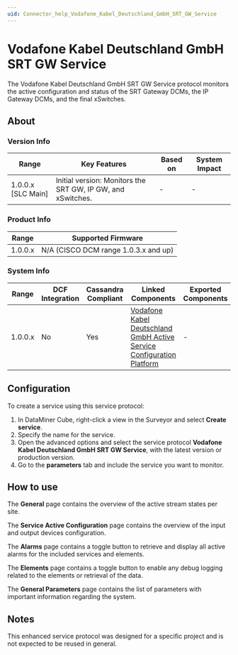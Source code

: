 ```yaml
---
uid: Connector_help_Vodafone_Kabel_Deutschland_GmbH_SRT_GW_Service
---
```


# Vodafone Kabel Deutschland GmbH SRT GW Service

The Vodafone Kabel Deutschland GmbH SRT GW Service protocol monitors the active configuration and status of the SRT Gateway DCMs, the IP Gateway DCMs, and the final xSwitches.

## About

### Version Info

| **Range**            | **Key Features**                                            | **Based on** | **System Impact** |
|----------------------|-------------------------------------------------------------|--------------|-------------------|
| 1.0.0.x [SLC Main]   | Initial version: Monitors the SRT GW, IP GW, and xSwitches. | -            | -                 |

### Product Info

| Range     | Supported Firmware                   |
|-----------|--------------------------------------|
| 1.0.0.x   | N/A (CISCO DCM range 1.0.3.x and up) |

### System Info

| Range     | DCF Integration     | Cassandra Compliant     | Linked Components                                                                                                                                                                | Exported Components     |
|-----------|---------------------|-------------------------|----------------------------------------------------------------------------------------------------------------------------------------------------------------------------------|-------------------------|
| 1.0.0.x   | No                  | Yes                     | [Vodafone Kabel Deutschland GmbH Active Service Configuration Platform](xref:Connector_help_Vodafone_Kabel_Deutschland_GmbH_Active_Service_Configuration_Platform) | -                       |

## Configuration

To create a service using this service protocol:

1. In DataMiner Cube, right-click a view in the Surveyor and select **Create service**.
2. Specify the name for the service.
3. Open the advanced options and select the service protocol **Vodafone Kabel Deutschland GmbH SRT GW Service**, with the latest version or production version.
4. Go to the **parameters** tab and include the service you want to monitor.

## How to use

The **General** page contains the overview of the active stream states per site.

The **Service Active Configuration** page contains the overview of the input and output devices configuration.

The **Alarms** page contains a toggle button to retrieve and display all active alarms for the included services and elements.

The **Elements** page contains a toggle button to enable any debug logging related to the elements or retrieval of the data.

The **General Parameters** page contains the list of parameters with important information regarding the system.

## Notes

This enhanced service protocol was designed for a specific project and is not expected to be reused in general.
